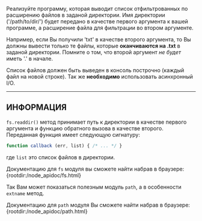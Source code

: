 Реализуйте программу, которая выводит список отфильтрованных по расширению файлов в заданой директории. Имя директории ('/path/to/dir/') будет передано в качестве первого аргумента к вашей программе, а расширение файла для фильтрации во втором аргументе.

Например, если Вы получили 'txt' в качестве второго аргумента, то Вы должны вывести только те файлы, которые **оканчиваются на .txt** в заданой директории. Помните о том, что второй аргумент _не будет_ иметь '.' в начале.

Список файлов должен быть выведен в консоль построчно (каждый файл на новой строке). Так же **необходимо** использовать асинхронный I/O.

----------------------------------------------------------------------
## ИНФОРМАЦИЯ

`fs.readdir()` метод принимает путь к директории в качестве первого аргумента и функцию обратного вызова в качестве второго. Переданная функция имеет следующую сигнатуру:

```js
function callback (err, list) { /* ... */ }
```

где `list` это список файлов в директории.

Документацию для `fs` модуля вы сможете найти набрав в браузере:
  {rootdir:/node_apidoc/fs.html}

Так Вам может показаться полезным модуль `path`, а в особенности `extname` метод.

Документацию для `path` модуля Вы сможете найти набрав в браузере:
  {rootdir:/node_apidoc/path.html}
